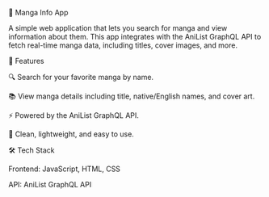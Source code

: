 📖 Manga Info App

A simple web application that lets you search for manga and view information about them.
This app integrates with the AniList GraphQL API to fetch real-time manga data, including titles, cover images, and more.

🚀 Features

🔍 Search for your favorite manga by name.

📚 View manga details including title, native/English names, and cover art.

⚡ Powered by the AniList GraphQL API.

🎨 Clean, lightweight, and easy to use.

🛠️ Tech Stack

Frontend: JavaScript, HTML, CSS

API: AniList GraphQL API
